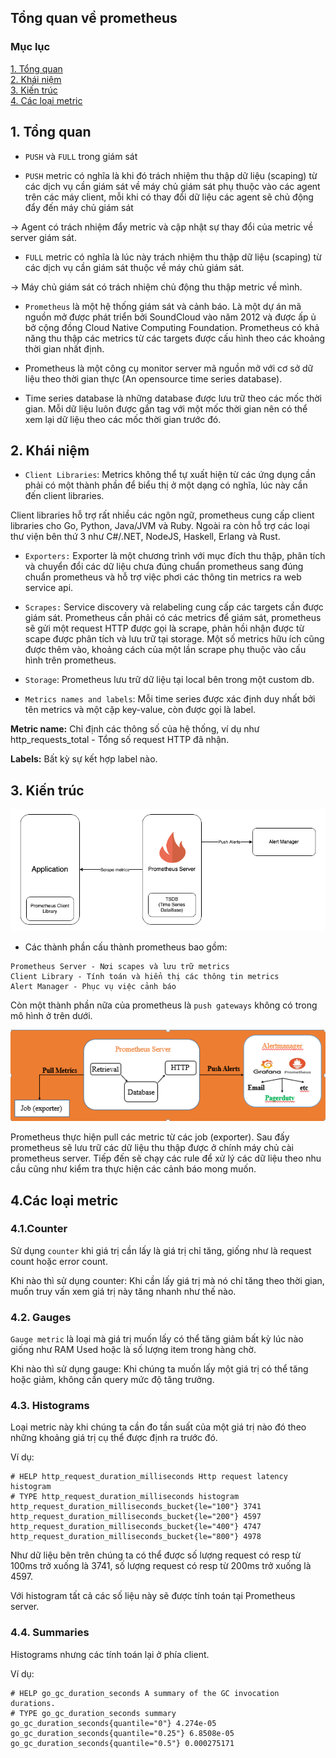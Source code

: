 ## Tổng quan về prometheus

### Mục lục

[1. Tổng quan](#tongquan)<br>
[2. Khái niệm](#khainiem)<br>
[3. Kiến trúc](#kientruc)<br>
[4. Các loại metric](#metric)<br>

<a name="tongquan"></a>
## 1. Tổng quan

- `PUSH` và `FULL` trong giám sát

+ `PUSH` metric có nghĩa là khi đó trách nhiệm thu thập dữ liệu (scaping) từ các dịch vụ cần giám sát về máy chủ giám sát phụ thuộc vào các agent trên các máy client, mỗi khi có thay đổi dữ liệu các agent sẽ chủ động đẩy đến máy chủ giám sát

-> Agent có trách nhiệm đẩy metric và cập nhật sự thay đổi của metric về server giám sát.

+ `FULL` metric có nghĩa là lúc này trách nhiệm thu thập dữ liệu (scaping) từ các dịch vụ cần giám sát thuộc về máy chủ giám sát.

-> Máy chủ giám sát có trách nhiệm chủ động thu thập metric về mình.

- `Prometheus` là một hệ thống giám sát và cảnh báo. Là một dự án mã nguồn mở được phát triển bởi SoundCloud vào năm 2012 và được ấp ủ bở cộng đồng Cloud Native Computing Foundation. Prometheus có khả năng thu thập các metrics từ các targets được cấu hình theo các khoảng thời gian nhất định.

- Prometheus là một công cụ monitor server mã nguồn mở với cơ sở dữ liệu theo thời gian thực (An opensource  time series database).

- Time series database là những database được lưu trữ theo các mốc thời gian. Mỗi dữ liệu luôn được gắn tag với một mốc thời gian nên có thể xem lại dữ liệu theo các mốc thời gian trước đó.

<a name="khainiem"></a>
## 2. Khái niệm

- `Client Libraries`: Metrics không thể tự xuất hiện từ các ứng dụng cần phải có một thành phần để biểu thị ở một dạng có nghĩa, lúc này cần đến client libraries.

Client libraries hỗ trợ rất nhiều các ngôn ngữ, prometheus cung cấp client libraries cho Go, Python, Java/JVM và Ruby. Ngoài ra còn hỗ trợ các loại thư viện bên thứ 3 như C#/.NET, NodeJS, Haskell, Erlang và Rust.

- `Exporters:` Exporter là một chương trình với mục đích thu thập, phân tích và chuyển đổi các dữ liệu chưa đúng chuẩn prometheus sang đúng chuẩn prometheus và hỗ trợ việc phơi các thông tin metrics ra web service api.


- `Scrapes:` Service discovery và relabeling cung cấp các targets cần được giám sát. Prometheus cần phải có các metrics để giám sát, prometheus sẽ gửi một request HTTP được gọi là scrape, phản hồi nhận được từ scape được phân tích và lưu trữ tại storage. Một số metrics hữu ích cũng được thêm vào, khoảng cách của một lần scrape phụ thuộc vào cấu hình trên prometheus.

- `Storage`: Prometheus lưu trữ dữ liệu tại local bên trong một custom db.

- `Metrics names and labels`: Mỗi time series được xác định duy nhất bởi tên metrics và một cặp key-value, còn được gọi là label.

**Metric name:** Chỉ định các thông số của hệ thống, ví dụ như http_requests_total - Tổng số request HTTP đã nhận.

**Labels:** Bất kỳ sự kết hợp label nào.

<a name="kientruc"></a>
## 3. Kiến trúc

![](../images/tong-quan-promethues/hoat-dong.png)



- Các thành phần cấu thành prometheus bao gồm:

```
Prometheus Server - Nơi scapes và lưu trữ metrics
Client Library - Tính toán và hiển thị các thông tin metrics
Alert Manager - Phục vụ việc cảnh báo
```
Còn một thành phần nữa của prometheus là `push gateways` không có trong mô hình ở trên dưới.

![](../images/tong-quan-promethues/kien-truc.png)

Prometheus thực hiện pull các metric từ các job (exporter). Sau đấy prometheus sẽ lưu trữ các dữ liệu thu thập được ở chính máy chủ cài prometheus server. Tiếp đến sẽ chạy các rule để xử lý các dữ liệu theo nhu cầu cũng như kiểm tra thực hiện các cảnh báo mong muốn.

<a name="metric"></a>
## 4.Các loại metric

### 4.1.Counter

Sử dụng `counter` khi giá trị cần lấy là giá trị chỉ tăng, giống như là request count hoặc error count.

Khi nào thì sử dụng counter: Khi cần lấy giá trị mà nó chỉ tăng theo thời gian, muốn truy vấn xem giá trị này tăng nhanh như thế nào.

### 4.2. Gauges

`Gauge metric` là loại mà giá trị muốn lấy có thể tăng giảm bất kỳ lúc nào giống như RAM Used hoặc là số lượng item trong hàng chờ.

Khi nào thì sử dụng gauge: Khi chúng ta muốn lấy một giá trị có thể tăng hoặc giảm, không cần query mức độ tăng trưởng.

### 4.3. Histograms

Loại metric này khi chúng ta cần đo tần suất của một giá trị nào đó theo những khoảng giá trị cụ thể được định ra trước đó.

Ví dụ:

```
# HELP http_request_duration_milliseconds Http request latency histogram
# TYPE http_request_duration_milliseconds histogram
http_request_duration_milliseconds_bucket{le="100"} 3741
http_request_duration_milliseconds_bucket{le="200"} 4597
http_request_duration_milliseconds_bucket{le="400"} 4747
http_request_duration_milliseconds_bucket{le="800"} 4978
```

Như dữ liệu bên trên chúng ta có thể được số lượng request có resp từ 100ms trở xuống là 3741, số lượng request có resp từ 200ms trở xuống là 4597.

Với histogram tất cả các số liệu này sẽ được tính toán tại Prometheus server.

### 4.4. Summaries

Histograms nhưng các tính toán lại ở phía client.

Ví dụ:

```
# HELP go_gc_duration_seconds A summary of the GC invocation durations.
# TYPE go_gc_duration_seconds summary
go_gc_duration_seconds{quantile="0"} 4.274e-05
go_gc_duration_seconds{quantile="0.25"} 6.8508e-05
go_gc_duration_seconds{quantile="0.5"} 0.000275171
```


























































